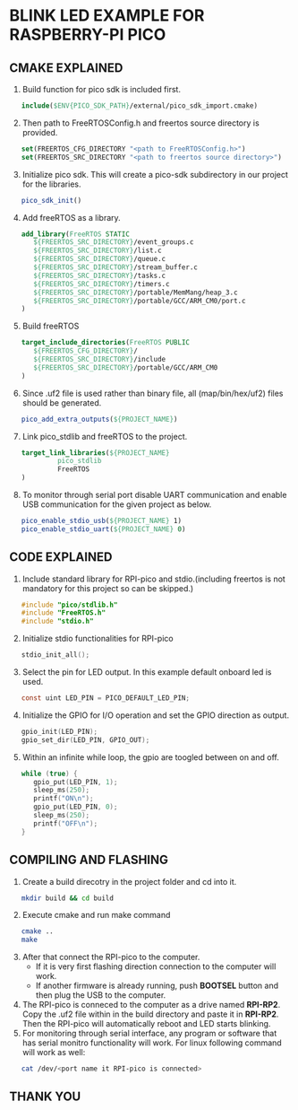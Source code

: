 # BLINK LED EXAMPLE FOR RASPBERRY-PI PICO

## CMAKE EXPLAINED
1. Build function for pico sdk is included first.
```cmake
   include($ENV{PICO_SDK_PATH}/external/pico_sdk_import.cmake)
```
2. Then path to FreeRTOSConfig.h and freertos source directory is provided.
```cmake
   set(FREERTOS_CFG_DIRECTORY "<path to FreeRTOSConfig.h>")
   set(FREERTOS_SRC_DIRECTORY "<path to freertos source directory>")
```
3. Initialize pico sdk. This will create a pico-sdk subdirectory in our project for the libraries.
```cmake
   pico_sdk_init()
```
4. Add freeRTOS as a library.
```cmake
   add_library(FreeRTOS STATIC
      ${FREERTOS_SRC_DIRECTORY}/event_groups.c
      ${FREERTOS_SRC_DIRECTORY}/list.c
      ${FREERTOS_SRC_DIRECTORY}/queue.c
      ${FREERTOS_SRC_DIRECTORY}/stream_buffer.c
      ${FREERTOS_SRC_DIRECTORY}/tasks.c
      ${FREERTOS_SRC_DIRECTORY}/timers.c
      ${FREERTOS_SRC_DIRECTORY}/portable/MemMang/heap_3.c
      ${FREERTOS_SRC_DIRECTORY}/portable/GCC/ARM_CM0/port.c
   )
```
5. Build freeRTOS
```cmake
   target_include_directories(FreeRTOS PUBLIC
      ${FREERTOS_CFG_DIRECTORY}/
      ${FREERTOS_SRC_DIRECTORY}/include
      ${FREERTOS_SRC_DIRECTORY}/portable/GCC/ARM_CM0
   )
```
6. Since .uf2 file is used rather than binary file, all (map/bin/hex/uf2) files should be generated.
```cmake
   pico_add_extra_outputs(${PROJECT_NAME})
```
7. Link pico_stdlib and freeRTOS to the project.
```cmake
   target_link_libraries(${PROJECT_NAME}
            pico_stdlib
            FreeRTOS
   )
```
8. To monitor through serial port disable UART communication and enable USB communication for the given project as below.
```cmake
   pico_enable_stdio_usb(${PROJECT_NAME} 1)
   pico_enable_stdio_uart(${PROJECT_NAME} 0)
```
## CODE EXPLAINED
1. Include standard library for RPI-pico and stdio.(including freertos is not mandatory for this project so can be skipped.)
```c
   #include "pico/stdlib.h"
   #include "FreeRTOS.h"
   #include "stdio.h"
```
2. Initialize stdio functionalities for RPI-pico
```c
   stdio_init_all();
```
3. Select the pin for LED output. In this example default onboard led is used.
```c
   const uint LED_PIN = PICO_DEFAULT_LED_PIN;
```
4. Initialize the GPIO for I/O operation and set the GPIO direction as output.
```c
   gpio_init(LED_PIN);
   gpio_set_dir(LED_PIN, GPIO_OUT);
```
5. Within an infinite while loop, the gpio are toogled between on and off.
```c
   while (true) {
      gpio_put(LED_PIN, 1);
      sleep_ms(250);
      printf("ON\n");
      gpio_put(LED_PIN, 0);
      sleep_ms(250);
      printf("OFF\n");
   }
```
## COMPILING AND FLASHING 
1. Create a build direcotry in the project folder and cd into it.
```bash
   mkdir build && cd build
```
2. Execute cmake and run make command
```bash
   cmake ..
   make
```
3. After that connect the RPI-pico to the computer. 
   - If it is very first flashing direction connection to the computer will work.
   - If another firmware is already running, push **BOOTSEL** button and then plug the USB to the computer.
5. The RPI-pico is conneced to the computer as a drive named **RPI-RP2**. Copy the .uf2 file within in the build directory and paste it in **RPI-RP2**. Then the RPI-pico will automatically reboot and LED starts blinking.
6. For monitoring through serial interface, any program or software that has serial monitro functionality will work. For linux following command will work as well:
```bash
   cat /dev/<port name it RPI-pico is connected>
```

## THANK YOU